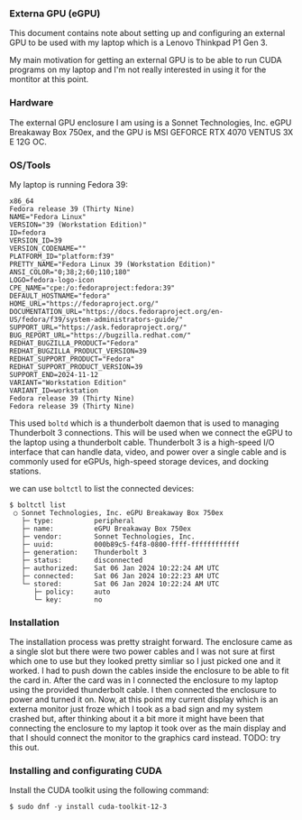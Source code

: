### Externa GPU (eGPU)
This document contains note about setting up and configuring an external GPU
to be used with my laptop which is a Lenovo Thinkpad P1 Gen 3.

My main motivation for getting an external GPU is to be able to run CUDA
programs on my laptop and I'm not really interested in using it for the
montitor at this point.

### Hardware
The external GPU enclosure I am using is a Sonnet Technologies, Inc. eGPU
Breakaway Box 750ex, and the GPU is MSI GEFORCE RTX 4070 VENTUS 3X E 12G OC.

### OS/Tools
My laptop is running Fedora 39:
```console
x86_64
Fedora release 39 (Thirty Nine)
NAME="Fedora Linux"
VERSION="39 (Workstation Edition)"
ID=fedora
VERSION_ID=39
VERSION_CODENAME=""
PLATFORM_ID="platform:f39"
PRETTY_NAME="Fedora Linux 39 (Workstation Edition)"
ANSI_COLOR="0;38;2;60;110;180"
LOGO=fedora-logo-icon
CPE_NAME="cpe:/o:fedoraproject:fedora:39"
DEFAULT_HOSTNAME="fedora"
HOME_URL="https://fedoraproject.org/"
DOCUMENTATION_URL="https://docs.fedoraproject.org/en-US/fedora/f39/system-administrators-guide/"
SUPPORT_URL="https://ask.fedoraproject.org/"
BUG_REPORT_URL="https://bugzilla.redhat.com/"
REDHAT_BUGZILLA_PRODUCT="Fedora"
REDHAT_BUGZILLA_PRODUCT_VERSION=39
REDHAT_SUPPORT_PRODUCT="Fedora"
REDHAT_SUPPORT_PRODUCT_VERSION=39
SUPPORT_END=2024-11-12
VARIANT="Workstation Edition"
VARIANT_ID=workstation
Fedora release 39 (Thirty Nine)
Fedora release 39 (Thirty Nine)
```

This used `boltd` which is a thunderbolt daemon that is used to managing
Thunderbolt 3 connections. This will be used when we connect the eGPU to the
laptop using a thunderbolt cable. Thunderbolt 3 is a high-speed I/O interface
that can handle data, video, and power over a single cable and is commonly used
for eGPUs, high-speed storage devices, and docking stations.

we can use `boltctl` to list the connected devices:
```console
$ boltctl list
 ○ Sonnet Technologies, Inc. eGPU Breakaway Box 750ex
   ├─ type:          peripheral
   ├─ name:          eGPU Breakaway Box 750ex
   ├─ vendor:        Sonnet Technologies, Inc.
   ├─ uuid:          000b89c5-f4f8-0800-ffff-ffffffffffff
   ├─ generation:    Thunderbolt 3
   ├─ status:        disconnected
   ├─ authorized:    Sat 06 Jan 2024 10:22:24 AM UTC
   ├─ connected:     Sat 06 Jan 2024 10:22:23 AM UTC
   └─ stored:        Sat 06 Jan 2024 10:22:24 AM UTC
      ├─ policy:     auto
      └─ key:        no
```

### Installation
The installation process was pretty straight forward. The enclosure came as a
single slot but there were two power cables and I was not sure at first which
one to use but they looked pretty simliar so I just picked one and it worked.
I had to push down the cables inside the enclosure to be able to fit the card
in. 
After the card was in I connected the enclosure to my laptop using the provided
thunderbolt cable. I then connected the enclosure to power and turned it on.
Now, at this point my current display which is an externa monitor just froze
which I took as a bad sign and my system crashed but, after thinking about it
a bit more it might have been that connecting the enclosure to my laptop it
took over as the main display and that I should connect the monitor to the
graphics card instead. TODO: try this out.


### Installing and configurating CUDA

Install the CUDA toolkit using the following command:
```console
$ sudo dnf -y install cuda-toolkit-12-3
```

